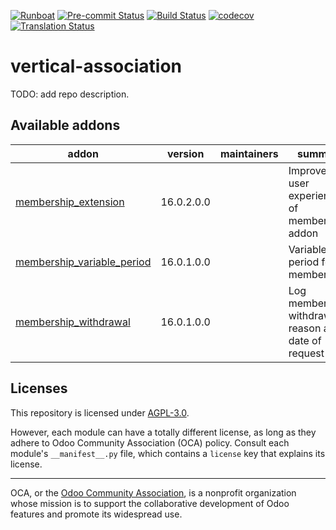 
[![Runboat](https://img.shields.io/badge/runboat-Try%20me-875A7B.png)](https://runboat.odoo-community.org/builds?repo=OCA/vertical-association&target_branch=16.0)
[![Pre-commit Status](https://github.com/OCA/vertical-association/actions/workflows/pre-commit.yml/badge.svg?branch=16.0)](https://github.com/OCA/vertical-association/actions/workflows/pre-commit.yml?query=branch%3A16.0)
[![Build Status](https://github.com/OCA/vertical-association/actions/workflows/test.yml/badge.svg?branch=16.0)](https://github.com/OCA/vertical-association/actions/workflows/test.yml?query=branch%3A16.0)
[![codecov](https://codecov.io/gh/OCA/vertical-association/branch/16.0/graph/badge.svg)](https://codecov.io/gh/OCA/vertical-association)
[![Translation Status](https://translation.odoo-community.org/widgets/vertical-association-16-0/-/svg-badge.svg)](https://translation.odoo-community.org/engage/vertical-association-16-0/?utm_source=widget)

<!-- /!\ do not modify above this line -->

# vertical-association

TODO: add repo description.

<!-- /!\ do not modify below this line -->

<!-- prettier-ignore-start -->

[//]: # (addons)

Available addons
----------------
addon | version | maintainers | summary
--- | --- | --- | ---
[membership_extension](membership_extension/) | 16.0.2.0.0 |  | Improves user experience of membership addon
[membership_variable_period](membership_variable_period/) | 16.0.1.0.0 |  | Variable period for memberships
[membership_withdrawal](membership_withdrawal/) | 16.0.1.0.0 |  | Log membership withdrawal reason and date of request

[//]: # (end addons)

<!-- prettier-ignore-end -->

## Licenses

This repository is licensed under [AGPL-3.0](LICENSE).

However, each module can have a totally different license, as long as they adhere to Odoo Community Association (OCA)
policy. Consult each module's `__manifest__.py` file, which contains a `license` key
that explains its license.

----
OCA, or the [Odoo Community Association](http://odoo-community.org/), is a nonprofit
organization whose mission is to support the collaborative development of Odoo features
and promote its widespread use.
